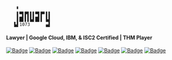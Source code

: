 ```
    ▘            
    ▌▀▌▛▌▌▌▀▌▛▘▌▌
    ▌█▌▌▌▙▌█▌▌ ▙▌
   ▙▌1073      ▄▌
```
#### Lawyer | Google Cloud, IBM, & ISC2 Certified | THM Player

<a href="https://x.com/january1073" target="_blank"><img src="https://img.shields.io/badge/X.com-white?style=flat-square" alt="Badge"></a>
<a href="https://infosec.exchange/@january1073" target="_blank"><img src="https://img.shields.io/badge/Mastodon-white?style=flat-square" alt="Badge"></a>
<a href="https://www.linkedin.com/in/fongern" target="_blank"><img src="https://img.shields.io/badge/LinkedIn-white?style=flat-square" alt="Badge"></a>
<a href="https://tryhackme.com/p/january1073"><img src="https://img.shields.io/badge/TryHackMe-white?style=flat-square" alt="Badge"></a>
<a href="https://january1073.github.io" target="_blank"><img src="https://img.shields.io/badge/Portfolio-white?style=flat-square" alt="Badge"></a>
<a href="mailto:january1073@proton.me" target="_blank"><img src="https://img.shields.io/badge/Email-white?style=flat-square" alt="Badge"></a>
<a href="https://keys.openpgp.org/vks/v1/by-fingerprint/56F2FDCC2EF4D52A3F597815AE34888E8EDC586C" target="_blank"><img src="https://img.shields.io/badge/PGP%20key-white?style=flat-square&logo=gnuprivacyguard" alt="Badge"></a>
